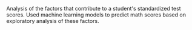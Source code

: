 Analysis of the factors that contribute to a student's standardized test scores. Used machine learning models to predict math scores based on exploratory analysis of these factors.
